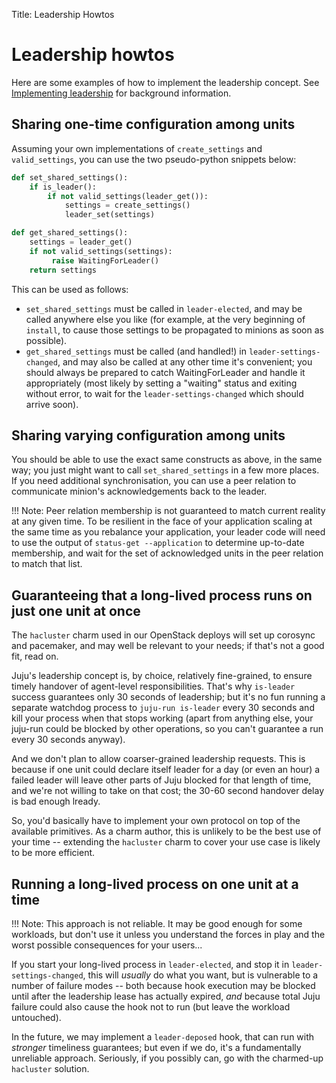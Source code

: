 Title: Leadership Howtos

# Leadership howtos 

Here are some examples of how to implement the leadership concept. See
[Implementing leadership][leadership] for background information.

## Sharing one-time configuration among units

Assuming your own implementations of `create_settings` and `valid_settings`,
you can use the two pseudo-python snippets below:

```python
def set_shared_settings():
    if is_leader():
        if not valid_settings(leader_get()):
            settings = create_settings()
            leader_set(settings)

def get_shared_settings():
    settings = leader_get()
    if not valid_settings(settings):
         raise WaitingForLeader()
    return settings
```

This can be used as follows:

 - `set_shared_settings` must be called in `leader-elected`, and may be
   called anywhere else you like (for example, at the very beginning of
   `install`, to cause those settings to be propagated to minions as soon
   as possible).
 - `get_shared_settings` must be called (and handled!) in
   `leader-settings-changed`, and may also be called at any other time it's
   convenient; you should always be prepared to catch WaitingForLeader and
   handle it appropriately (most likely by setting a "waiting" status and
   exiting without error, to wait for the `leader-settings-changed` which
   should arrive soon).

## Sharing varying configuration among units
  
You should be able to use the exact same constructs as above, in the same
way; you just might want to call `set_shared_settings` in a few more places.
If you need additional synchronisation, you can use a peer relation to
communicate minion's acknowledgements back to the leader.

!!! Note: 
    Peer relation membership is not guaranteed to match current reality
    at any given time. To be resilient in the face of your application scaling at
    the same time as you rebalance your application, your leader code will need
    to use the output of `status-get --application` to determine up-to-date
    membership, and wait for the set of acknowledged units in the peer relation
    to match that list.

## Guaranteeing that a long-lived process runs on just one unit at once

The `hacluster` charm used in our OpenStack deploys will set up corosync and
pacemaker, and may well be relevant to your needs; if that's not a good fit,
read on.

Juju's leadership concept is, by choice, relatively fine-grained, to ensure
timely handover of agent-level responsibilities. That's why `is-leader`
success guarantees only 30 seconds of leadership; but it's no fun running a
separate watchdog process to `juju-run is-leader` every 30 seconds and kill
your process when that stops working (apart from anything else, your juju-run
could be blocked by other operations, so you can't guarantee a run every 30
seconds anyway).

And we don't plan to allow coarser-grained leadership requests. This is
because if one unit could declare itself leader for a day (or even an hour)
a failed leader will leave other parts of Juju blocked for that length of
time, and we're not willing to take on that cost; the 30-60 second handover
delay is bad enough lready.

So, you'd basically have to implement your own protocol on top of the
available primitives. As a charm author, this is unlikely to be the best use
of your time -- extending the `hacluster` charm to cover your use case is
likely to be more efficient.

## Running a long-lived process on one unit at a time
 
!!! Note: 
    This approach is not reliable. It may be good enough for some
    workloads, but don't use it unless you understand the forces in play and the
    worst possible consequences for your users...

If you start your long-lived process in `leader-elected`, and stop it in
`leader-settings-changed`, this will *usually* do what you want, but is
vulnerable to a number of failure modes -- both because hook execution may be
blocked until after the leadership lease has actually expired, *and* because
total Juju failure could also cause the hook not to run (but leave the
workload untouched).

In the future, we may implement a `leader-deposed` hook, that can run with
*stronger* timeliness guarantees; but even if we do, it's a fundamentally
unreliable approach. Seriously, if you possibly can, go with the charmed-up
`hacluster` solution.


<!-- LINKS -->

[leadership]: ./developer-leadership.html
